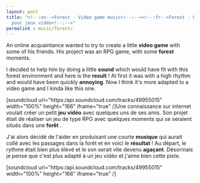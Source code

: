 ```yaml
---
layout: post
title: "<!--:en-->Forest - Video game music<!--:--><!--:fr-->Forest - Une musique
  pour jeux vidéo<!--:-->"
permalink : music/forest/
---
```


An online acquaintance wanted to try to create a little **video game** with some of his friends. His project was an RPG game, with some **forest** moments.

I decided to help him by doing a little **sound** which would have fit with this forest environment and here is the **result** ! At first it was with a high rhythm and would have been quickly **annoying**. Now I think it's more adapted to a video game and I kinda like this one.

[soundcloud url="https:/api.soundcloud.com/tracks/49955015" width="100%" height="166" iframe="true" /]Une connaissance sur internet voulait créer un petit **jeu vidéo** avec quelques uns de ses amis. Son projet était de réaliser un jeu de type RPG avec quelques moments qui se seraient situés dans une **forêt** .

J'ai alors décidé de l'aider en produisant une courte **musique** qui aurait collé avec les passages dans la forêt et en voici le **résultat** ! Au départ, le rythme était bien plus élevé et le son serait vite devenu **agaçant**. Désormais je pense que c'est plus adapté à un jeu vidéo et j'aime bien cette piste.

[soundcloud url="https:/api.soundcloud.com/tracks/49955015" width="100%" height="166" iframe="true" /]
